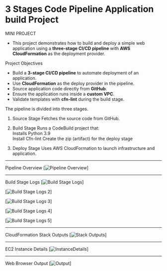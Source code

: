 # 3 Stages Code Pipeline Application build Project

MINI PROJECT
- This project demonstrates how to build and deploy a simple web application using a **three-stage CI/CD pipeline** with **AWS CloudFormation** as the deployment provider.  

Project Objectives
- Build a **3-stage CI/CD pipeline** to automate deployment of an application.
- Use **CloudFormation** as the deploy provider in the pipeline.
- Source application code directly from **GitHub**.
- Ensure the application runs inside a **custom VPC**.
- Validate templates with **cfn-lint** during the build stage.

The pipeline is divided into three stages.
1. Source Stage 
   Fetches the source code from GitHub.

2. Build Stage 
   Runs a CodeBuild project that:  
   Installs Python 3.9  
   Install Cfn-lint 
   Create the zip (artifact) for the deploy stage 

3. Deploy Stage
   Uses AWS CloudFormation to launch infrastructure and application.

---

Pipeline Overview 
[![Pipeline Overview](./images/pipelines.png)]

---


Build Stage Logs 
[![Build Stage Logs](./images/BuildStage.png)]

[![Build Stage Logs 2](./images/BuildStage2.png)]

[![Build Stage Logs 3](./images/BuildStage3.png)]

[![Build Stage Logs 4](./images/BuildStage4.png)]

[![Build Stage Logs 5](./images/BuildStage5.png)]

---

CloudFormation Stack Outputs 
[![Stack Outputs](./images/StackOutputs.png)]

---

EC2 Instance Details 
[![InstanceDetails](./images/InstanceDetails.png)]

---

Web Browser Output
[![Output ](./images/apache.png)]
